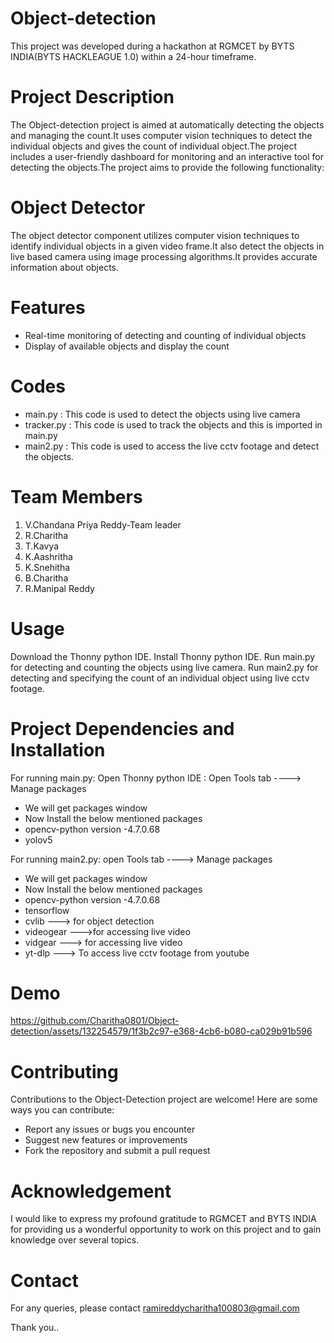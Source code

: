 # Object-detection
This project was developed during a hackathon at RGMCET by BYTS INDIA(BYTS HACKLEAGUE 1.0) within a 24-hour timeframe.
# Project Description
The Object-detection project is aimed at automatically detecting the objects and managing the count.It uses computer vision techniques to detect the individual objects and gives the count of individual object.The project includes a user-friendly dashboard for monitoring and an interactive tool for detecting the objects.The project aims to provide the following functionality:
# Object Detector
The object detector component utilizes computer vision techniques to identify individual objects in a given video frame.It also detect the objects in live based camera using image processing algorithms.It provides accurate information about objects.
# Features
* Real-time monitoring of detecting and counting of individual objects
* Display of available objects and display the count
# Codes
* main.py : This code is used to detect the objects using live camera
* tracker.py : This code is used to track the objects and this is imported in main.py
* main2.py : This code is used to access the live cctv footage and detect the objects.
# Team Members
1) V.Chandana Priya Reddy-Team leader
2) R.Charitha
3) T.Kavya
4) K.Aashritha
5) K.Snehitha
6) B.Charitha
7) R.Manipal Reddy
# Usage
Download the Thonny python IDE.
Install Thonny python IDE.
Run main.py for detecting and counting the objects using live camera.
Run main2.py for detecting and specifying the count of an individual object using live cctv footage.
# Project Dependencies and Installation
For running main.py:
Open Thonny python IDE  :
Open Tools tab ----> Manage packages
* We will get packages window 
* Now Install the below mentioned packages
* opencv-python version -4.7.0.68
* yolov5

 For running main2.py:
   open Tools tab ----> Manage packages
* We will get packages window 
* Now Install the below mentioned packages
* opencv-python version -4.7.0.68
* tensorflow
* cvlib ---> for object detection
* videogear --->for accessing live video
* vidgear ---> for accessing live video
* yt-dlp ---> To access live cctv footage from youtube
# Demo

https://github.com/Charitha0801/Object-detection/assets/132254579/1f3b2c97-e368-4cb6-b080-ca029b91b596

# Contributing
Contributions to the Object-Detection project are welcome! Here are some ways you can contribute:
* Report any issues or bugs you encounter
* Suggest new features or improvements
* Fork the repository and submit a pull request
# Acknowledgement
I would like to express my profound gratitude to RGMCET and BYTS INDIA for providing us a wonderful opportunity to work on this project and to gain knowledge over several topics.
# Contact
For any queries, please contact ramireddycharitha100803@gmail.com

Thank you..
